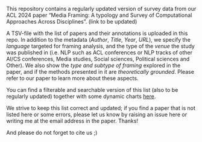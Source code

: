 This repository contains a regularly updated version of survey data from our ACL 2024 paper “Media Framing: A typology and Survey of Computational Approaches Across Disciplines”. (link to be updated)

A TSV-file with the list of papers and their annotations is uploaded in this repo. In addition to the metadata (*Author*, *Title*, *Year*, *URL*), we specify the *language* targeted for framing analysis, and the type of the *venue* the study was published in (i.e. NLP such as ACL conferences or NLP tracks of other AI/CS conferences, Media studies, Social sciences, Political sciences and Other). We also show the *type and subtype of framing* explored in the paper, and if the methods presented in it are *theoretically grounded*. Please refer to our paper to learn more about these aspects.

You can find a filterable and searchable version of this list (also to be regularly updated) together with some dynamic charts [here](https://slow-resonance-1ba.notion.site/Media-framing-studies-78ca711f747a413f9e37d45e99ada81d).

We strive to keep this list correct and updated; if you find a paper that is not listed here or some errors, please let us know by raising an issue here or writing me at the email address in the paper. Thanks!

And please do not forget to cite us ;)



